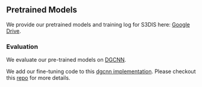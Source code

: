 ## Pretrained Models

We provide our pretrained models and training log for S3DIS here: [Google Drive](https://drive.google.com/drive/folders/1-5yVQBQPLoEZjI4oBz2pGh67vxveBq2M?usp=sharing).

### Evaluation

We evaluate our pre-trained models on [DGCNN](https://arxiv.org/pdf/1801.07829).

We add our fine-tuning code to this [dgcnn implementation](https://github.com/AnTao97/dgcnn.pytorch). Please checkout this [repo](https://github.com/SimingYan/dgcnn.pytorch) for more details. 
